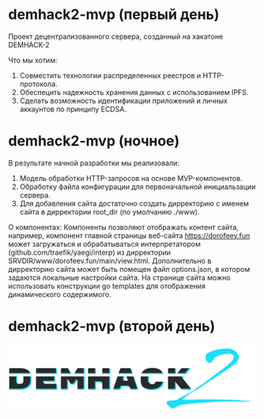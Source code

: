 # demhack2-mvp (первый день)

Проект децентрализованного сервера, созданный на хакатоне DEMHACK-2

Что мы хотим:

1. Совместить технологии распределенных реестров и HTTP-протокола.
2. Обеспецить надежность хранения данных с использованием IPFS.
3. Сделать возможность идентификации приложений и личных аккаунтов по принципу ECDSA.

# demhack2-mvp (ночное)

В результате начной разработки мы реализовали:

1. Модель обработки HTTP-запросов на основе MVP-компонентов.
2. Обработку файла конфигурации для первоначальной инициальзации сервера.
3. Для добавления сайта достаточно создать дирректорию с именем сайта в дирректории root_dir (по умолчанию ./www).

О компонентах:
Компоненты позволяют отображать контент сайта, например, компонент главной страницы веб-сайта https://dorofeev.fun может загружаться и обрабатываться интерпретатором (github.com/traefik/yaegi/interp) из дирректории SRVDIR/www/dorofeev.fun/main/view.html. Дополнительно в дирректорию сайта может быть помещен файл options.json, в котором задаются локальные настройки сайта. На странице сайта можно использовать конструкции go templates для отображения динамического содержимого.

# demhack2-mvp (второй день)

![alt-текст](https://github.com/Rusldv/demhach2-mvp/blob/main/demhack2.png "DEMHACK 2")
